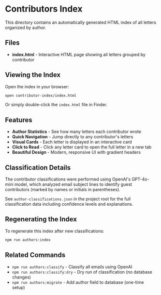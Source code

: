 # Contributors Index

This directory contains an automatically generated HTML index of all letters organized by author.

## Files

- **index.html** - Interactive HTML page showing all letters grouped by contributor

## Viewing the Index

Open the index in your browser:

```bash
open contributor-index/index.html
```

Or simply double-click the `index.html` file in Finder.

## Features

- **Author Statistics** - See how many letters each contributor wrote
- **Quick Navigation** - Jump directly to any contributor's letters
- **Visual Cards** - Each letter is displayed in an interactive card
- **Click to Read** - Click any letter card to open the full letter in a new tab
- **Beautiful Design** - Modern, responsive UI with gradient headers

## Classification Details

The contributor classifications were performed using OpenAI's GPT-4o-mini model, which analyzed email subject lines to identify guest contributors (marked by names or initials in parentheses).

See `author-classifications.json` in the project root for the full classification data including confidence levels and explanations.

## Regenerating the Index

To regenerate this index after new classifications:

```bash
npm run authors:index
```

## Related Commands

- `npm run authors:classify` - Classify all emails using OpenAI
- `npm run authors:classify:dry` - Dry run of classification (no database changes)
- `npm run authors:migrate` - Add author field to database (one-time setup)
